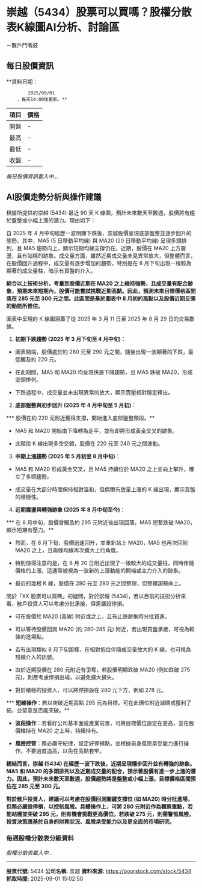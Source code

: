 # 崇越（5434）股票可以買嗎？股權分散表K線圖AI分析、討論區
－散戶鬥嘴鼓

## 每日股價資訊

**資料日期：
        
            2025/09/01
        ，每天14:00後更新。**

| 項目 | 價格 |
|------|------|
| 開盤 | - |
| 最高 | - |
| 最低 | - |
| 收盤 | - |

*每日股價資訊載入中...*

## AI股價走勢分析與操作建議

根據所提供的崇越 (5434) 最近 90 天 K 線圖，預計未來數天至數週，股價將有趨於盤整或小幅上漲的潛力。理由如下：

自 2025 年 4 月中旬經歷一波明顯下跌後，崇越股價呈現底部盤整並逐步回升的態勢。其中，MA5 (5 日移動平均線) 與 MA20 (20 日移動平均線) 呈現多頭排列，且 MA5 趨勢向上，顯示短期均線支撐仍在。近期，股價在 MA20 上方震盪，且有站穩的跡象。成交量方面，雖然近期成交量未見異常放大，但整體而言，在股價回升過程中，成交量有逐步增加的趨勢，特別是在 8 月下旬出現一根較為顯著的成交量柱，暗示有買盤的介入。

**綜合以上技術分析，考量到股價近期在 MA20 之上維持強勢，且成交量有配合跡象，預期未來短期內，股價可能嘗試挑戰近期高點。因此，預測未來目標價格區間落在 **285 元至 300 元**之間。此區間是基於圖表中 8 月初的高點以及股價近期反彈的動能所推估。**

圖表中呈現的 K 線圖涵蓋了從 2025 年 3 月 11 日至 2025 年 8 月 29 日的交易數據。

1.  **初期下跌趨勢 (2025 年 3 月下旬至 4 月中旬)**：

*   圖表開端，股價處於約 280 元至 290 元之間，隨後出現一波顯著的下跌，最低觸及約 220 元。

*   在此期間，MA5 和 MA20 均呈現快速下降趨勢，且 MA5 跌破 MA20，形成空頭排列。

*   下跌過程中，成交量並未出現異常的放大，顯示賣壓相對穩定釋出。

2.  **底部盤整與初步回升 (2025 年 4 月中旬至 5 月初)**：

***   股價在約 220 元附近獲得支撐，開始進入底部盤整階段。**

*   MA5 和 MA20 開始由下降轉為走平，並有即將形成黃金交叉的跡象。

*   此階段 K 線出現多空交錯，股價在 220 元至 240 元之間波動。

3.  **中期上漲趨勢 (2025 年 5 月初至 8 月中旬)**：

*   MA5 和 MA20 形成黃金交叉，且 MA5 持續位於 MA20 之上並向上攀升，確立了多頭趨勢。

*   成交量在大部分時間保持相對溫和，但偶爾有放量上漲的 K 線出現，顯示買盤的積極性。

4.  **近期震盪與轉強跡象 (2025 年 8 月中旬至今)**：

***   在 8 月中旬，股價曾觸及約 295 元附近後出現回落，MA5 短暫跌破 MA20，顯示短期有壓力。**

*   然而，在 8 月下旬，股價迅速回升，並重新站上 MA20，MA5 也再次回到 MA20 之上，且兩條均線再次擴大上行角度。

*   特別值得注意的是，在 8 月 20 日附近出現了一根較大的成交量柱，同時伴隨價格的上漲，這通常被視為一波新的上漲動能的開端或主力介入的跡象。

*   最近的幾根 K 線，股價在 280 元至 290 元之間整理，但整體趨勢向上。

關於「XX 股票可以買嗎」的疑問，對於崇越 (5434)，若以目前的技術分析來看，散戶投資人可以考慮分批承接，但需嚴設停損。

*   可在股價於 MA20 (黃線) 附近或之上，且有止跌跡象時分批買進。

*   可以等待股價回測 MA20 (約 280-285 元) 附近，若出現買盤承接，可視為較佳的進場點。

*   若有出現類似 8 月下旬那樣，在相對低位伴隨成交量放大的 K 線，也可視為短線介入的訊號。

*   由於近期股價在 280 元附近有爭奪，若股價明顯跌破 MA20 (例如跌破 275 元)，則應考慮停損出場，以避免擴大損失。

*   對於積極的投資人，可以將停損設在 280 元下方，例如 278 元。

***   **短線操作**：若以突破近期高點 295 元為目標，可在此價位附近減碼或獲利了結，並留意是否能突破。**

*   **波段操作**：若看好公司基本面或產業前景，可將目標價位設定在更高，並在股價維持在 MA20 之上時，持續持有。

*   **風險控管**：務必嚴守紀律，設定好停損點，並根據自身風險承受能力進行操作。不要過度追高，以免在高點套牢。

**總結而言，崇越 (5434) 在經歷一波下跌後，近期呈現穩步回升並有轉強的跡象。MA5 和 MA20 的多頭排列以及近期成交量的配合，預示著股價有進一步上漲的潛力。因此，預計未來數天至數週，股價趨勢將是盤整或小幅上漲，目標價格區間預估在 **285 元至 300 元**。**

**對於散戶投資人，建議可以考慮在股價回測關鍵支撐位 (如 MA20) 時分批進場，但務必嚴設停損，以控制風險。具體操作上，可將 280 元附近作為觀察重點，若能站穩並突破 295 元，則有機會挑戰更高價位。若跌破 275 元，則需警惕風險。投資決策應基於自身的財務狀況、風險承受能力以及更全面的市場研究。**

### 每週股權分散表分級資料

*股權分散表載入中...*

---

**股票代號:** 5434
**公司名稱:** 崇越
**資料來源:** https://poorstock.com/stock/5434
**抓取時間:** 2025-09-01 15:02:50